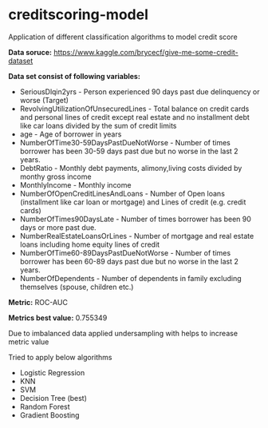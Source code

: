 # creditscoring-model
Application of different classification algorithms to model credit score

<b>Data soruce:</b> https://www.kaggle.com/brycecf/give-me-some-credit-dataset

<b>Data set consist of following variables: </b>

 - SeriousDlqin2yrs - Person experienced 90 days past due delinquency or worse (Target)
 - RevolvingUtilizationOfUnsecuredLines - Total balance on credit cards and personal lines of credit except real estate and no installment debt like car loans divided by the sum of credit limits
 - age - Age of borrower in years
 - NumberOfTime30-59DaysPastDueNotWorse - Number of times borrower has been 30-59 days past due but no worse in the last 2 years.
 - DebtRatio - Monthly debt payments, alimony,living costs divided by monthy gross income
 - MonthlyIncome - Monthly income
 - NumberOfOpenCreditLinesAndLoans - Number of Open loans (installment like car loan or mortgage) and Lines of credit (e.g. credit cards)
 - NumberOfTimes90DaysLate - Number of times borrower has been 90 days or more past due.
 - NumberRealEstateLoansOrLines - Number of mortgage and real estate loans including home equity lines of credit
 - NumberOfTime60-89DaysPastDueNotWorse - Number of times borrower has been 60-89 days past due but no worse in the last 2 years.
 - NumberOfDependents - Number of dependents in family excluding themselves (spouse, children etc.)

<b>Metric:</b> ROC-AUC

<b>Metrics best value:</b> 0.755349

Due to imbalanced data applied undersampling with helps to increase metric value

Tried to apply below algorithms
- Logistic Regression
- KNN
- SVM
- Decision Tree (best)
- Random Forest 
- Gradient Boosting 

